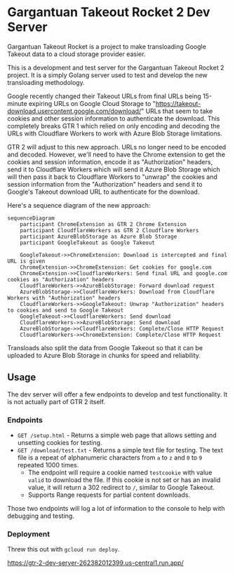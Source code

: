 # Gargantuan Takeout Rocket 2 Dev Server

Gargantuan Takeout Rocket is a project to make transloading Google Takeout data to a cloud storage provider easier.

This is a development and test server for the Gargantuan Takeout Rocket 2 project. It is a simply Golang server used to test and develop the new transloading methodology.

Google recently changed their Takeout URLs from final URLs being 15-minute expiring URLs on Google Cloud Storage to "https://takeout-download.usercontent.google.com/download/" URLs that seem to take cookies and other session information to authenticate the download. This completely breaks GTR 1 which relied on only encoding and decoding the URLs with Cloudflare Workers to work with Azure Blob Storage limitations.

GTR 2 will adjust to this new approach. URLs no longer need to be encoded and decoded. However, we'll need to have the Chrome extension to get the cookies and session information, encode it as "Authorization" headers, send it to Cloudflare Workers which will send it Azure Blob Storage which will then pass it back to Cloudflare Workers to "unwrap" the cookies and session information from the "Authorization" headers and send it to Google's Takeout download URL to authenticate for the download.

Here's a sequence diagram of the new approach:

```mermaid
sequenceDiagram
    participant ChromeExtension as GTR 2 Chrome Extension
    participant CloudflareWorkers as GTR 2 Cloudflare Workers
    participant AzureBlobStorage as Azure Blob Storage
    participant GoogleTakeout as Google Takeout

    GoogleTakeout->>ChromeExtension: Download is intercepted and final URL is given
    ChromeExtension->>ChromeExtension: Get cookies for google.com
    ChromeExtension->>CloudflareWorkers: Send final URL and google.com cookies as "Authorization" headers
    CloudflareWorkers->>AzureBlobStorage: Forward download request
    AzureBlobStorage->>CloudflareWorkers: Download from Cloudflare Workers with "Authorization" headers
    CloudflareWorkers->>GoogleTakeout: Unwrap "Authorization" headers to cookies and send to Google Takeout
    GoogleTakeout->>CloudflareWorkers: Send download
    CloudflareWorkers->>AzureBlobStorage: Send download
    AzureBlobStorage->>CloudflareWorkers: Complete/Close HTTP Request
    CloudflareWorkers->>ChromeExtension: Complete/Close HTTP Request
```

Transloads also split the data from Google Takeout so that it can be uploaded to Azure Blob Storage in chunks for speed and reliability.


## Usage

The dev server will offer a few endpoints to develop and test functionality. It is not actually part of GTR 2 itself.

### Endpoints

- `GET /setup.html` - Returns a simple web page that allows setting and unsetting cookies for testing.
- `GET /download/test.txt` - Returns a simple text file for testing. The text file is a repeat of alphanumeric characters from `a` to `z` and `0` to `9` repeated 1000 times.
  - The endpoint will require a cookie named `testcookie` with value `valid` to download the file. If this cookie is not set or has an invalid value, it will return a 302 redirect to `/`, similar to Google Takeout.
  - Supports Range requests for partial content downloads.

Those two endpoints will log a lot of information to the console to help with debugging and testing.

### Deployment

Threw this out with `gcloud run deploy`.

https://gtr-2-dev-server-262382012399.us-central1.run.app/